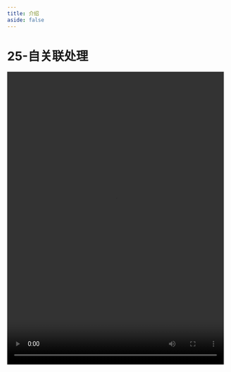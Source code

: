 ```yaml
---
title: 介绍
aside: false
---
```


# 25-自关联处理

<video autoplay src="http://qn.chinavanes.com/mysql/25-mysql%E4%B8%AD%E7%9A%84%E8%87%AA%E5%85%B3%E8%81%94%E5%A4%84%E7%90%86.mp4" controls controlsList="nodownload" width="100%" height="680"/>

自关联是指一个表中的行与同一表中的其他行进行关联，类似于外键引用其他表，但这里是引用自身的表。通常用于层次结构或递归关系的数据处理，通过 JOIN 操作实现，比如员工表中上级 ID 关联到同一表的员工 ID。自关联有助于构建复杂的查询逻辑，展现数据间的层级关系。
